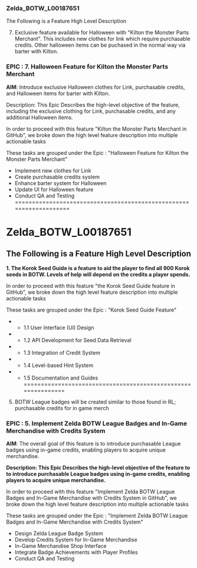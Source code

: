 ### Zelda_BOTW_L00187651

The Following is a Feature High Level Description

7. Exclusive feature available for Halloween with "Kilton the Monster Parts Merchant".
This includes new clothes for link which require purchasable credits.
Other halloween items can be puchased in the normal way via barter with Kilton.

### EPIC : 7. Halloween Feature for Kilton the Monster Parts Merchant

**AIM**: Introduce exclusive Halloween clothes for Link, purchasable credits, and Halloween items for barter with Kilton.

Description: This Epic Describes the high-level objective of the feature, including the exclusive clothing for Link, purchasable credits, and any additional Halloween items. 

In order to proceed with this feature "Kilton the Monster Parts Merchant in GitHub", 
we broke down the high level feature description into multiple actionable tasks

These tasks are grouped under the Epic : "Halloween Feature for Kilton the Monster Parts Merchant"

- Implement new clothes for Link
- Create purchasable credits system
- Enhance barter system for Halloween
- Update UI for Halloween feature
- Conduct QA and Testing
===================================================================

# Zelda_BOTW_L00187651

## The Following is a Feature High Level Description

**1. The Korok Seed Guide is a feature to aid the player to find all 900 Korok seeds in BOTW. Levels of help will depend on the credits a player spends.**

In order to proceed with this feature "the Korok Seed Guide feature in GitHub", we broke down the high level feature description into multiple actionable tasks

These tasks are grouped under the Epic : "Korok Seed Guide Feature"

* - 1.1 User Interface (UI) Design

* - 1.2 API Development for Seed Data Retrieval

* - 1.3 Integration of Credit System

* - 1.4 Level-based Hint System

* - 1.5 Documentation and Guides
=============================================================
5. BOTW League badges will be created similar to those found in RL; purchasable credits for in game merch

### EPIC : 5. Implement Zelda BOTW League Badges and In-Game Merchandise with Credits System

**AIM**: The overall goal of this feature is to introduce purchasable League badges using in-game credits, enabling players to acquire unique merchandise.

**Description: This Epic Describes the high-level objective of the feature to to introduce purchasable League badges using in-game credits, enabling players to acquire unique merchandise.**

In order to proceed with this feature "Implement Zelda BOTW League Badges and In-Game Merchandise with Credits System in GitHub", 
we broke down the high level feature description into multiple actionable tasks

These tasks are grouped under the Epic : "Implement Zelda BOTW League Badges and In-Game Merchandise with Credits System"

- Design Zelda League Badge System
- Develop Credits System for In-Game Merchandise
- In-Game Merchandise Shop Interface
- Integrate Badge Achievements with Player Profiles
- Conduct QA and Testing

